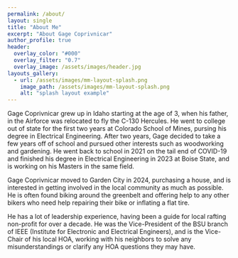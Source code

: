 ```yaml
---
permalink: /about/
layout: single
title: "About Me"
excerpt: "About Gage Coprivnicar"
author_profile: true
header:
  overlay_color: "#000"
  overlay_filter: "0.7"
  overlay_image: /assets/images/header.jpg
layouts_gallery:
  - url: /assets/images/mm-layout-splash.png
    image_path: /assets/images/mm-layout-splash.png
    alt: "splash layout example"
---
```


Gage Coprivnicar grew up in Idaho starting at the age of 3, when his father, in the Airforce was relocated to fly the C-130 Hercules. He went to college out of state for the first two years at Colorado School of Mines, pursing his degree in Electrical Engineering. After two years, Gage decided to take a few years off of school and pursued other interests such as woodworking and gardening. He went back to school in 2021 on the tail end of COVID-19 and finished his degree in Electrical Engineering in 2023 at Boise State, and is working on his Masters in the same field.

Gage Coprivnicar moved to Garden City in 2024, purchasing a house, and is interested in getting involved in the local community as much as possible. He is often found biking around the greenbelt and offering help to any other bikers who need help repairing their bike or inflating a flat tire.

He has a lot of leadership experience, having been a guide for local rafting non-profit for over a decade. He was the Vice-President of the BSU branch of IEEE (Institute for Electronic and Electrical Engineers), and is the Vice-Chair of his local HOA, working with his neighbors to solve any misunderstandings or clarify any HOA questions they may have.
